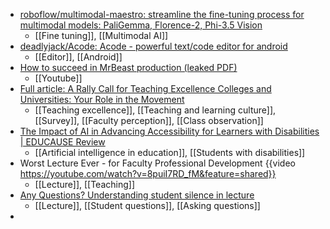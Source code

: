 - [roboflow/multimodal-maestro: streamline the fine-tuning process for multimodal models: PaliGemma, Florence-2, Phi-3.5 Vision](https://github.com/roboflow/multimodal-maestro)
	- [[Fine tuning]], [[Multimodal AI]]
- [deadlyjack/Acode: Acode - powerful text/code editor for android](https://github.com/deadlyjack/Acode)
	- [[Editor]], [[Android]]
- [How to succeed in MrBeast production (leaked PDF)](https://simonwillison.net/2024/Sep/15/how-to-succeed-in-mrbeast-production/)
	- [[Youtube]]
- [Full article: A Rally Call for Teaching Excellence Colleges and Universities: Your Role in the Movement](https://www.tandfonline.com/eprint/PUHIUC2WIFE2URRCCJIQ/full?target=10.1080/00091383.2024.2385251)
	- [[Teaching excellence]], [[Teaching and learning culture]], [[Survey]], [[Faculty perception]], [[Class observation]]
- [The Impact of AI in Advancing Accessibility for Learners with Disabilities | EDUCAUSE Review](https://er.educause.edu/articles/2024/9/the-impact-of-ai-in-advancing-accessibility-for-learners-with-disabilities)
	- [[Artificial intelligence in education]], [[Students with disabilities]]
- Worst Lecture Ever - for Faculty Professional Development {{video https://youtube.com/watch?v=8puiI7RD_fM&feature=shared}}
	- [[Lecture]], [[Teaching]]
- [Any Questions? Understanding student silence in lecture](https://drive.google.com/file/d/19Wu2C8NvEcS4JDOKbi8YatMWurGnVM1U/view?usp=drivesdk)
	- [[Lecture]], [[Student questions]], [[Asking questions]]
-